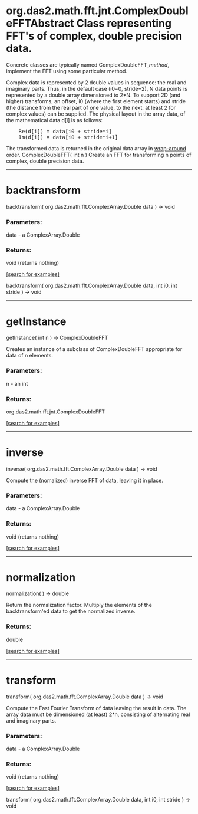 # org.das2.math.fft.jnt.ComplexDoubleFFTAbstract Class representing FFT's of complex, double precision data.
 Concrete classes are typically named ComplexDoubleFFT_<i>method</i>, implement the
 FFT using some particular method.
 <P>
 Complex data is represented by 2 double values in sequence: the real and imaginary
 parts.  Thus, in the default case (i0=0, stride=2), N data points is represented
 by a double array dimensioned to 2*N.  To support 2D (and higher) transforms,
 an offset, i0 (where the first element starts) and stride (the distance from the
 real part of one value, to the next: at least 2 for complex values) can be supplied.
 The physical layout in the array data, of the mathematical data d[i] is as follows:
<PRE>
    Re(d[i]) = data[i0 + stride*i]
    Im(d[i]) = data[i0 + stride*i+1]
</PRE>
 The transformed data is returned in the original data array in
 <a href="package-summary.html#wraparound">wrap-around</A> order.
ComplexDoubleFFT( int n )
Create an FFT for transforming n points of complex, double precision data.

***
<a name="backtransform"></a>
# backtransform
backtransform( org.das2.math.fft.ComplexArray.Double data ) &rarr; void



### Parameters:
data - a ComplexArray.Double

### Returns:
void (returns nothing)


<a href="https://github.com/autoplot/dev/search?q=backtransform&unscoped_q=backtransform">[search for examples]</a>

backtransform( org.das2.math.fft.ComplexArray.Double data, int i0, int stride ) &rarr; void<br>
***
<a name="getInstance"></a>
# getInstance
getInstance( int n ) &rarr; ComplexDoubleFFT

Creates an instance of a subclass of ComplexDoubleFFT appropriate for data
 of n elements.

### Parameters:
n - an int

### Returns:
org.das2.math.fft.jnt.ComplexDoubleFFT


<a href="https://github.com/autoplot/dev/search?q=getInstance&unscoped_q=getInstance">[search for examples]</a>

***
<a name="inverse"></a>
# inverse
inverse( org.das2.math.fft.ComplexArray.Double data ) &rarr; void

Compute the (nomalized) inverse FFT of data, leaving it in place.

### Parameters:
data - a ComplexArray.Double

### Returns:
void (returns nothing)


<a href="https://github.com/autoplot/dev/search?q=inverse&unscoped_q=inverse">[search for examples]</a>

***
<a name="normalization"></a>
# normalization
normalization(  ) &rarr; double

Return the normalization factor.
 Multiply the elements of the backtransform'ed data to get the normalized inverse.

### Returns:
double


<a href="https://github.com/autoplot/dev/search?q=normalization&unscoped_q=normalization">[search for examples]</a>

***
<a name="transform"></a>
# transform
transform( org.das2.math.fft.ComplexArray.Double data ) &rarr; void

Compute the Fast Fourier Transform of data leaving the result in data.
 The array data must be dimensioned (at least) 2*n, consisting of alternating
 real and imaginary parts.

### Parameters:
data - a ComplexArray.Double

### Returns:
void (returns nothing)


<a href="https://github.com/autoplot/dev/search?q=transform&unscoped_q=transform">[search for examples]</a>

transform( org.das2.math.fft.ComplexArray.Double data, int i0, int stride ) &rarr; void<br>
